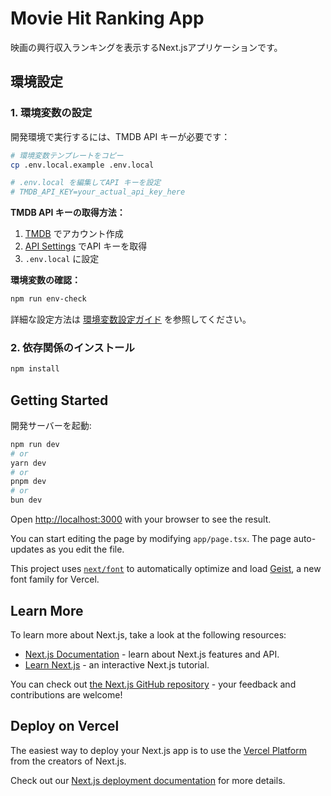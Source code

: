 # Movie Hit Ranking App

映画の興行収入ランキングを表示するNext.jsアプリケーションです。

## 環境設定

### 1. 環境変数の設定

開発環境で実行するには、TMDB API キーが必要です：

```bash
# 環境変数テンプレートをコピー
cp .env.local.example .env.local

# .env.local を編集してAPI キーを設定
# TMDB_API_KEY=your_actual_api_key_here
```

**TMDB API キーの取得方法：**
1. [TMDB](https://www.themoviedb.org/) でアカウント作成
2. [API Settings](https://www.themoviedb.org/settings/api) でAPI キーを取得
3. `.env.local` に設定

**環境変数の確認：**
```bash
npm run env-check
```

詳細な設定方法は [環境変数設定ガイド](./docs/ENVIRONMENT_SETUP.md) を参照してください。

### 2. 依存関係のインストール

```bash
npm install
```

## Getting Started

開発サーバーを起動:

```bash
npm run dev
# or
yarn dev
# or
pnpm dev
# or
bun dev
```

Open [http://localhost:3000](http://localhost:3000) with your browser to see the result.

You can start editing the page by modifying `app/page.tsx`. The page auto-updates as you edit the file.

This project uses [`next/font`](https://nextjs.org/docs/app/building-your-application/optimizing/fonts) to automatically optimize and load [Geist](https://vercel.com/font), a new font family for Vercel.

## Learn More

To learn more about Next.js, take a look at the following resources:

- [Next.js Documentation](https://nextjs.org/docs) - learn about Next.js features and API.
- [Learn Next.js](https://nextjs.org/learn) - an interactive Next.js tutorial.

You can check out [the Next.js GitHub repository](https://github.com/vercel/next.js) - your feedback and contributions are welcome!

## Deploy on Vercel

The easiest way to deploy your Next.js app is to use the [Vercel Platform](https://vercel.com/new?utm_medium=default-template&filter=next.js&utm_source=create-next-app&utm_campaign=create-next-app-readme) from the creators of Next.js.

Check out our [Next.js deployment documentation](https://nextjs.org/docs/app/building-your-application/deploying) for more details.
